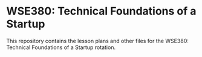 # WSE380: Technical Foundations of a Startup

This repository contains the lesson plans and other files for the WSE380: Technical Foundations of a Startup rotation.